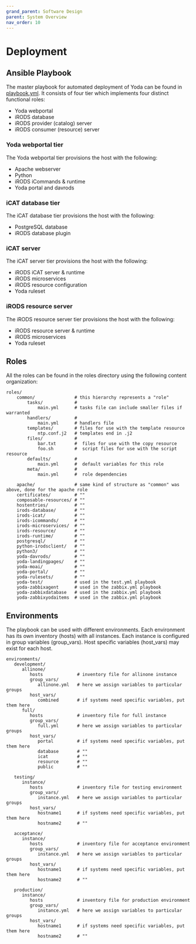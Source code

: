 ```yaml
---
grand_parent: Software Design
parent: System Overview
nav_order: 10
---
```


# Deployment

## Ansible Playbook
The master playbook for automated deployment of Yoda can be found in [playbook.yml](https://github.com/UtrechtUniversity/yoda/playbook.yml).
It consists of four tier which implements four distinct functional roles:
* Yoda webportal
* iRODS database
* iRODS provider (catalog) server
* iRODS consumer (resource) server

### Yoda webportal tier
The Yoda webportal tier provisions the host with the following:
* Apache webserver
* Python
* iRODS iCommands & runtime
* Yoda portal and davrods

### iCAT database tier
The iCAT database tier provisions the host with the following:
* PostgreSQL database
* iRODS database plugin

### iCAT server
The iCAT server tier provisions the host with the following:
* iRODS iCAT server & runtime
* iRODS microservices
* iRODS resource configuration
* Yoda ruleset

### iRODS resource server
The iRODS resource server tier provisions the host with the following:
* iRODS resource server & runtime
* iRODS microservices
* Yoda ruleset

Roles
-----
All the roles can be found in the roles directory using the following content organization:
```
roles/
    common/               # this hierarchy represents a "role"
        tasks/            #
            main.yml      # tasks file can include smaller files if warranted
        handlers/         #
            main.yml      # handlers file
        templates/        # files for use with the template resource
            ntp.conf.j2   # templates end in .j2
        files/            #
            bar.txt       #  files for use with the copy resource
            foo.sh        #  script files for use with the script resource
        defaults/         #
            main.yml      #  default variables for this role
        meta/             #
            main.yml      #  role dependencies

    apache/               # same kind of structure as "common" was above, done for the apache role
    certificates/         # ""
    composable-resources/ # ""
    hostentries/          # ""
    irods-database/       # ""
    irods-icat/           # ""
    irods-icommands/      # ""
    irods-microservices/  # ""
    irods-resource/       # ""
    irods-runtime/        # ""
    postgresql/           # ""
    python-irodsclient/   # ""
    python3/              # ""
    yoda-davrods/         # ""
    yoda-landingpages/    # ""
    yoda-moai/            # ""
    yoda-portal/          # ""
    yoda-rulesets/        # ""
    yoda-test/            # used in the test.yml playbook
    yoda-zabbixagent      # used in the zabbix.yml playbook
    yoda-zabbixdatabase   # used in the zabbix.yml playbook
    yoda-zabbixyodaitems  # used in the zabbix.yml playbook
```


## Environments
The playbook can be used with different environments.
Each environment has its own inventory (hosts) with all instances.
Each instance is configured in group variables (group_vars).
Host specific variables (host_vars) may exist for each host.
```
environments/
   development/
      allinone/
         hosts             # inventory file for allinone instance
         group_vars/
            allinone.yml   # here we assign variables to particular groups
         host_vars/
            combined       # if systems need specific variables, put them here
      full/
         hosts             # inventory file for full instance
         group_vars/
            full.yml       # here we assign variables to particular groups
         host_vars/
            portal         # if systems need specific variables, put them here
            database       # ""
            icat           # ""
            resource       # ""
            public         # ""

   testing/
      instance/
         hosts             # inventory file for testing environment
         group_vars/
            instance.yml   # here we assign variables to particular groups
         host_vars/
            hostname1      # if systems need specific variables, put them here
            hostname2      # ""

   acceptance/
      instance/
         hosts             # inventory file for acceptance environment
         group_vars/
            instance.yml   # here we assign variables to particular groups
         host_vars/
            hostname1      # if systems need specific variables, put them here
            hostname2      # ""

   production/
      instance/
         hosts             # inventory file for production environment
         group_vars/
            instance.yml   # here we assign variables to particular groups
         host_vars/
            hostname1      # if systems need specific variables, put them here
            hostname2      # ""
```

